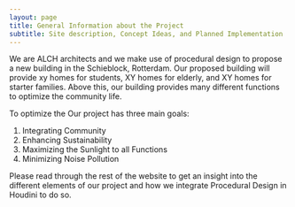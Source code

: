 ```yaml
---
layout: page
title: General Information about the Project
subtitle: Site description, Concept Ideas, and Planned Implementation
---
```


We are ALCH architects and we make use of procedural design to propose a new building in the Schieblock, Rotterdam. 
Our proposed building will provide xy homes for students, XY homes for elderly, and XY homes for starter families. 
Above this, our building provides many different functions to optimize the community life. 

To optimize the Our project has three main goals: 

1. Integrating Community 
2. Enhancing Sustainability 
3. Maximizing the Sunlight to all Functions 
4. Minimizing Noise Pollution  


Please read through the rest of the website to get an insight into the different elements of our project and how we integrate Procedural Design in Houdini to do so. 

